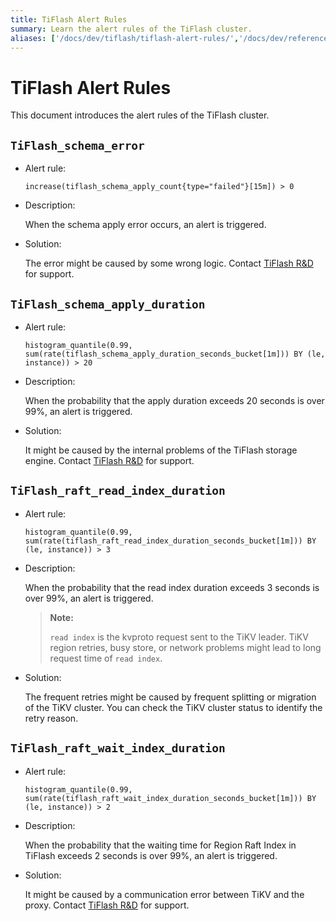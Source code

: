 ```yaml
---
title: TiFlash Alert Rules
summary: Learn the alert rules of the TiFlash cluster.
aliases: ['/docs/dev/tiflash/tiflash-alert-rules/','/docs/dev/reference/tiflash/alert-rules/']
---
```


# TiFlash Alert Rules

This document introduces the alert rules of the TiFlash cluster.

## `TiFlash_schema_error`

- Alert rule:

    `increase(tiflash_schema_apply_count{type="failed"}[15m]) > 0`

- Description:

    When the schema apply error occurs, an alert is triggered.

- Solution:

    The error might be caused by some wrong logic. Contact [TiFlash R&D](mailto:support@pingcap.com) for support.

## `TiFlash_schema_apply_duration`

- Alert rule:

    `histogram_quantile(0.99, sum(rate(tiflash_schema_apply_duration_seconds_bucket[1m])) BY (le, instance)) > 20`

- Description:

    When the probability that the apply duration exceeds 20 seconds is over 99%, an alert is triggered.

- Solution:

    It might be caused by the internal problems of the TiFlash storage engine. Contact [TiFlash R&D](mailto:support@pingcap.com) for support.

## `TiFlash_raft_read_index_duration`

- Alert rule:

    `histogram_quantile(0.99, sum(rate(tiflash_raft_read_index_duration_seconds_bucket[1m])) BY (le, instance)) > 3`

- Description:

    When the probability that the read index duration exceeds 3 seconds is over 99%, an alert is triggered.

    > **Note:**
    >
    > `read index` is the kvproto request sent to the TiKV leader. TiKV region retries, busy store, or network problems might lead to long request time of `read index`.

- Solution:

    The frequent retries might be caused by frequent splitting or migration of the TiKV cluster. You can check the TiKV cluster status to identify the retry reason.

## `TiFlash_raft_wait_index_duration`

- Alert rule:

    `histogram_quantile(0.99, sum(rate(tiflash_raft_wait_index_duration_seconds_bucket[1m])) BY (le, instance)) > 2`

- Description:

    When the probability that the waiting time for Region Raft Index in TiFlash exceeds 2 seconds is over 99%, an alert is triggered.

- Solution:

    It might be caused by a communication error between TiKV and the proxy. Contact [TiFlash R&D](mailto:support@pingcap.com) for support.
